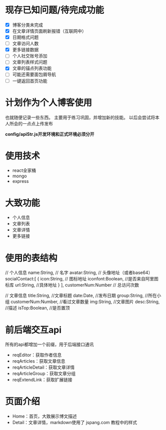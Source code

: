 # 现存已知问题/待完成功能
- [x] 博客分类未完成
- [x] 在文章详情页面刷新报错（互联网中）
- [x] 日期格式问题
- [ ] 文章访问人数
- [x] 更多链接数据
- [ ] 个人社交账号添加
- [ ] 文章列表样式问题
- [x] 文章的锚点列表功能
- [ ] 可能还需要面包屑导航
- [ ] 一键返回首页功能

# 计划作为个人博客使用
也就随便记录一些东西。
主要用于练习巩固，并增加新的技能。
以后会尝试将本人所会的一点点上传发布

**config/apiStr.js开发环境和正式环境必须分开**

# 使用技术
- react全家桶
- mongo
- express

# 大致功能
- 个人信息
- 文章列表
- 文章详情
- 更多链接

# 使用的表结构
// 个人信息
name:String,    // 名字
avatar:String,    // 头像地址（或者base64）
socialContact:[
    {
        icon:String,    // 图标地址
        iconfont:Boolean,    //是否来自阿里图标库
        url:String,    //具体地址
    }
],
customerNum:Number  // 总访问次数

// 文章信息
title:String,    //文章标题
date:Date,    //发布日期
group:String,    //所在小组
customerNum:Number,    //看过文章数量
img:String,    //文章图片
desc:String,    //描述
isTop:Boolean,    //是否置顶

# 前后端交互api
所有的api都增加一个前缀，用于后端接口通讯
- reqEditor：获取作者信息
- reqArticles：获取文章信息
- reqArticleDetail：获取文章详情
- reqArticleGroup：获取文章分组
- reqExtendLink：获取扩展链接

# 页面介绍
- Home：首页，大致展示博文描述
- Detail：文章详情，markdown使用了 jspang.com 教程中的样式

